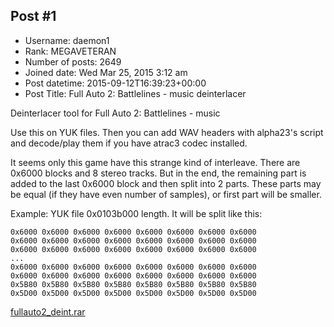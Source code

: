 ## Post #1
- Username: daemon1
- Rank: MEGAVETERAN
- Number of posts: 2649
- Joined date: Wed Mar 25, 2015 3:12 am
- Post datetime: 2015-09-12T16:39:23+00:00
- Post Title: Full Auto 2: Battlelines - music deinterlacer

Deinterlacer tool for Full Auto 2: Battlelines - music

Use this on YUK files. Then you can add WAV headers with alpha23's script and decode/play them if you have atrac3 codec installed.

It seems only this game have this strange kind of interleave. There are 0x6000 blocks and 8 stereo tracks. But in the end, the remaining part is added to the last 0x6000 block and then split into 2 parts. These parts may be equal (if they have even number of samples), or first part will be smaller.

Example: YUK file 0x0103b000 length.
It will be split like this:

```
0x6000 0x6000 0x6000 0x6000 0x6000 0x6000 0x6000 0x6000
0x6000 0x6000 0x6000 0x6000 0x6000 0x6000 0x6000 0x6000
0x6000 0x6000 0x6000 0x6000 0x6000 0x6000 0x6000 0x6000
...
0x6000 0x6000 0x6000 0x6000 0x6000 0x6000 0x6000 0x6000
0x6000 0x6000 0x6000 0x6000 0x6000 0x6000 0x6000 0x6000
0x5B80 0x5B80 0x5B80 0x5B80 0x5B80 0x5B80 0x5B80 0x5B80 
0x5D00 0x5D00 0x5D00 0x5D00 0x5D00 0x5D00 0x5D00 0x5D00
```

[fullauto2_deint.rar](https://xentaxbackup.github.io/file/9727_fullauto2_deint.rar)
